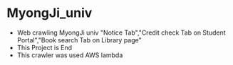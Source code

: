 # MyongJi_univ
- Web crawling MyongJi univ "Notice Tab","Credit check Tab on Student Portal","Book search Tab on Library page"
- This Project is End
- This crawler was used AWS lambda
